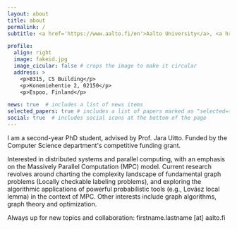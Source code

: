 ```yaml
---
layout: about
title: about
permalink: /
subtitle: <a href='https://www.aalto.fi/en'>Aalto University</a>, <a href='https://research.cs.aalto.fi/theory/'>CS Theory Group</a>

profile:
  align: right
  image: fakeid.jpg
  image_cicular: false # crops the image to make it circular
  address: >
    <p>B315, CS Building</p>
    <p>Konemiehentie 2, 02150</p>
    <p>Espoo, Finland</p>

news: true  # includes a list of news items
selected_papers: true # includes a list of papers marked as "selected={true}"
social: true  # includes social icons at the bottom of the page
---
```


I am a second-year PhD student, advised by Prof. Jara Uitto. Funded by the Computer Science department's competitive funding grant.

Interested in distributed systems and parallel computing, with an emphasis on the Massively Parallel Computation (MPC) model. Current research revolves around charting the complexity landscape of fundamental graph problems (Locally checkable labeling problems), and exploring the algorithmic applications of powerful probabilistic tools (e.g., Lovász local lemma) in the context of MPC. Other interests include graph algorithms, graph theory and optimization.

Always up for new topics and collaboration: firstname.lastname [at] aalto.fi
